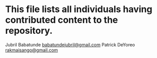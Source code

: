 # This file lists all individuals having contributed content to the repository.

Jubril Babatunde <babatundejubril@gmail.com>
Patrick DeYoreo <rakmaisango@gmail.com>
